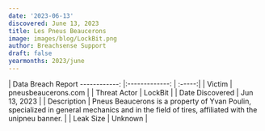 ```yaml
---
date: '2023-06-13'
discovered: June 13, 2023
title: Les Pneus Beaucerons
image: images/blog/LockBit.png
author: Breachsense Support
draft: false
yearmonths: 2023/june
---
```



| Data Breach Report
------------:     |:-------------:    | :-----:|
| Victim      | pneusbeaucerons.com      | 
| Threat Actor      | LockBit      | 
| Date Discovered      | Jun 13, 2023      | 
| Description      | Pneus Beaucerons is a property of Yvan Poulin, specialized in general mechanics and in the field of tires, affiliated with the unipneu banner.      | 
| Leak Size      | Unknown      | 

